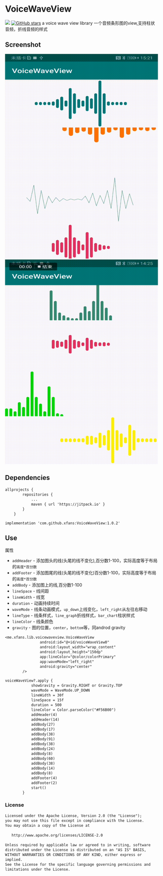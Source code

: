 # VoiceWaveView
[![](https://jitpack.io/v/xfans/VoiceWaveView.svg)](https://jitpack.io/#xfans/VoiceWaveView)
[![GitHub stars](https://img.shields.io/github/stars/xfans/VoiceWaveView?style=plastic)](https://github.com/xfans/VoiceWaveView)
a voice wave view library
一个音频条形图的view,支持柱状音频，折线音频的样式

## Screenshot
![Screenshot2](pic/3.gif)![Screenshot1](pic/1.gif)

## Dependencies

```
allprojects {
		repositories {
			...
			maven { url 'https://jitpack.io' }
		}
	}
```

```
implementation 'com.github.xfans:VoiceWaveView:1.0.2'
```
## Use

属性

 * `addHeader` - 添加图头的线(头尾的线不变化),百分数1-100，实际高度等于布局的`高度*百分数`
 * `addFooter`  - 添加图尾的线(头尾的线不变化)百分数1-100，实际高度等于布局的`高度*百分数`
 * `addBody` - 添加图上的线,百分数1-100
 * `lineSpace` - 线间距
 * `lineWidth` - 线宽
 * `duration` - 动画持续时间
 * `waveMode` - 线条动画模式，`up_down`上线变化，`left_right`从左往右移动
 * `lineType` - 线条样式，`line_graph`折线样式，`bar_chart`柱状样式
 * `lineColor` - 线条颜色
 * `gravity` - 图的位置，`center`，`bottom`等，同androd gravity

```
<me.xfans.lib.voicewaveview.VoiceWaveView
                android:id="@+id/voiceWaveView0"
                android:layout_width="wrap_content"
                android:layout_height="150dp"
                app:lineColor="@color/colorPrimary"
                app:waveMode="left_right"
                android:gravity="center"
        />
```
```
voiceWaveView?.apply {
            showGravity = Gravity.RIGHT or Gravity.TOP
            waveMode = WaveMode.UP_DOWN
            lineWidth = 30f
            lineSpace = 15f
            duration = 500
            lineColor = Color.parseColor("#F56B00")
            addHeader(4)
            addHeader(14)
            addBody(27)
            addBody(17)
            addBody(38)
            addBody(91)
            addBody(38)
            addBody(24)
            addBody(8)
            addBody(60)
            addBody(38)
            addBody(14)
            addBody(8)
            addFooter(4)
            addFooter(2)
            start()
        }
```

### License

    Licensed under the Apache License, Version 2.0 (the "License");
    you may not use this file except in compliance with the License.
    You may obtain a copy of the License at

       http://www.apache.org/licenses/LICENSE-2.0

    Unless required by applicable law or agreed to in writing, software
    distributed under the License is distributed on an "AS IS" BASIS,
    WITHOUT WARRANTIES OR CONDITIONS OF ANY KIND, either express or implied.
    See the License for the specific language governing permissions and
    limitations under the License.
